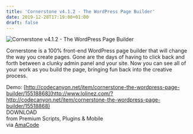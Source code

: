 ```yaml
---
title: 'Cornerstone v4.1.2 - The WordPress Page Builder'
date: 2019-12-28T17:19:00+01:00
draft: false
---
```


![Cornerstone v4.1.2 - The WordPress Page Builder](http://www.codelist.cc/uploads/posts/2017-05/1493784625_cornerstone.png "Cornerstone v4.1.2 - The WordPress Page Builder")  
  
Cornerstone is a 100% front-end WordPress page builder that will change the way you create pages. Gone are the days of having to click back and forth between a clunky admin panel and your site. Now you can see all of your work as you build the page, bringing fun back into the creative process.  
  
Demo: [http://codecanyon.net/item/cornerstone-the-wordpress-page-builder/15518868](http://www.lolinez.com/?http://codecanyon.net/item/cornerstone-the-wordpress-page-builder/15518868)  
DOWNLOAD  
from Premium Scripts, Plugins & Mobile  
via [AmaCode](https://amazcode.ooo)